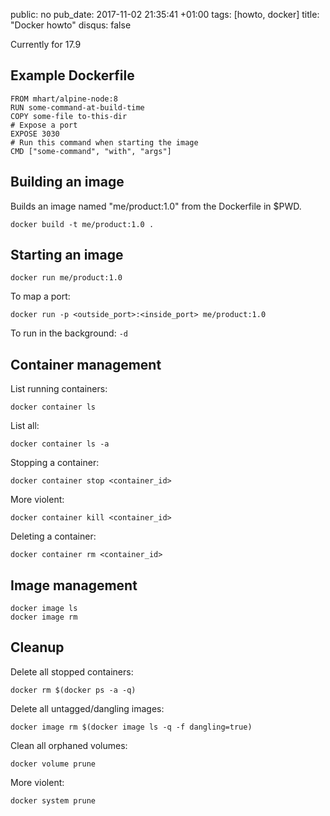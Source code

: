 public: no
pub_date: 2017-11-02 21:35:41 +01:00
tags: [howto, docker]
title: "Docker howto"
disqus: false

Currently for 17.9

## Example Dockerfile

```
FROM mhart/alpine-node:8
RUN some-command-at-build-time
COPY some-file to-this-dir
# Expose a port
EXPOSE 3030
# Run this command when starting the image
CMD ["some-command", "with", "args"]
```

## Building an image

Builds an image named "me/product:1.0" from the Dockerfile in $PWD.

```
docker build -t me/product:1.0 .
```

## Starting an image

```
docker run me/product:1.0
```

To map a port:

```
docker run -p <outside_port>:<inside_port> me/product:1.0
```

To run in the background: `-d`

## Container management

List running containers:

```
docker container ls
```

List all:

```
docker container ls -a
```

Stopping a container:

```
docker container stop <container_id>
```

More violent:

```
docker container kill <container_id>
```

Deleting a container:

```
docker container rm <container_id>
```

## Image management

```
docker image ls
docker image rm
```

## Cleanup

Delete all stopped containers:

```
docker rm $(docker ps -a -q)
```

Delete all untagged/dangling images:

```
docker image rm $(docker image ls -q -f dangling=true)
```

Clean all orphaned volumes:

```
docker volume prune
```

More violent:

```
docker system prune
```
